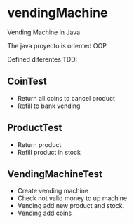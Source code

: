 # vendingMachine
Vending Machine in Java

The java proyecto is oriented OOP .

Defined diferentes TDD:

## CoinTest
- Return all coins to cancel product
- Refill to bank vending

## ProductTest
- Return product 
- Refill product in stock

## VendingMachineTest
- Create vending machine
- Check not valid money to up machine
- Vending add new product and stock.
- Vending add coins

